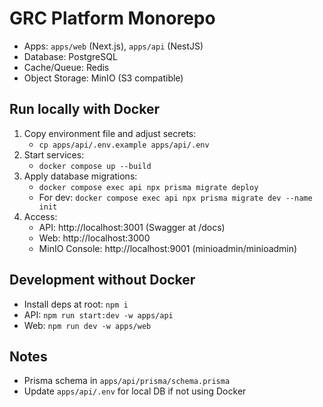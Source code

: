 # GRC Platform Monorepo

- Apps: `apps/web` (Next.js), `apps/api` (NestJS)
- Database: PostgreSQL
- Cache/Queue: Redis
- Object Storage: MinIO (S3 compatible)

## Run locally with Docker

1. Copy environment file and adjust secrets:
   - `cp apps/api/.env.example apps/api/.env`
2. Start services:
   - `docker compose up --build`
3. Apply database migrations:
   - `docker compose exec api npx prisma migrate deploy`
   - For dev: `docker compose exec api npx prisma migrate dev --name init`
4. Access:
   - API: http://localhost:3001 (Swagger at /docs)
   - Web: http://localhost:3000
   - MinIO Console: http://localhost:9001 (minioadmin/minioadmin)

## Development without Docker

- Install deps at root: `npm i`
- API: `npm run start:dev -w apps/api`
- Web: `npm run dev -w apps/web`

## Notes

- Prisma schema in `apps/api/prisma/schema.prisma`
- Update `apps/api/.env` for local DB if not using Docker
